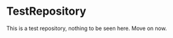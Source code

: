 TestRepository
==============

This is a test repository, nothing to be seen here. Move on now.  
 
 
  
  
   
     
          
           
        
        
           
         
     
   
       
   
     
   
  
 
 
 
